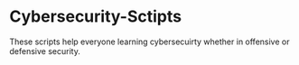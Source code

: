 # Cybersecurity-Sctipts

These scripts help everyone learning cybersecuirty whether in offensive or defensive security.
